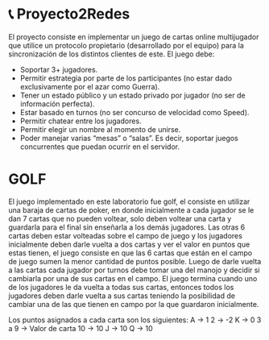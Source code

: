 # :telephone_receiver: Proyecto2Redes
El proyecto consiste en implementar un juego de cartas online multijugador que utilice un protocolo 
propietario (desarrollado por el equipo) para la sincronización de los distintos clientes de este. El 
juego debe: 
- Soportar 3+ jugadores. 
- Permitir estrategia por parte de los participantes (no estar dado exclusivamente por el azar como Guerra). 
- Tener un estado público y un estado privado por jugador (no ser de información perfecta). 
- Estar basado en turnos (no ser concurso de velocidad como Speed). 
- Permitir chatear entre los jugadores. 
- Permitir elegir un nombre al momento de unirse. 
- Poder manejar varias “mesas” o “salas”. Es decir, soportar juegos concurrentes que puedan ocurrir en el servidor. 

# GOLF 
El juego implementado en este laboratorio fue golf, el consiste en utilizar una baraja de cartas de poker, en donde inicialmente a cada jugador se le dan 7 cartas que no pueden voltear, solo deben voltear una carta y guardarla para el final sin enseñarla a los demás jugadores. Las otras 6 cartas deben estar volteadas sobre el campo de juego y los jugadores inicialmente deben darle vuelta a dos cartas y ver el valor en puntos que estas tienen, el juego consiste en que las 6 cartas que están en el campo de juego sumen la menor cantidad de puntos posible. Luego de darle vuelta a las cartas cada jugador por turnos debe tomar una del manojo y decidir si cambiarla por una de sus cartas en el campo. El juego termina cuando uno de los jugadores le da vuelta a todas sus cartas, entonces todos los jugadores deben darle vuelta a sus cartas teniendo la posibilidad de cambiar una de las que tienen en campo por la que guardaron inicialmente. 

Los puntos asignados a cada carta son los siguientes: 
A -> 1
2 -> -2
K -> 0
3 a 9 -> Valor de carta
10 -> 10
J -> 10
Q -> 10
